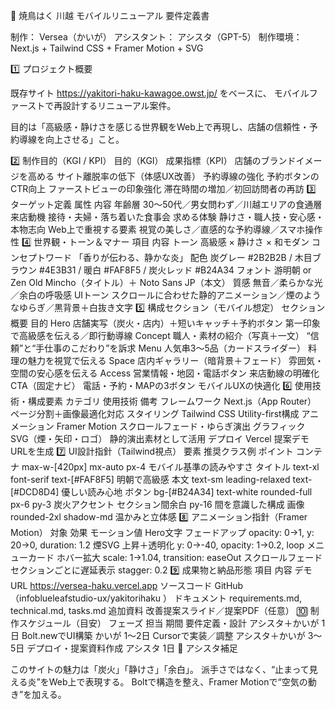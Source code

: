 🧾 焼鳥はく 川越 モバイルリニューアル 要件定義書

制作： Versea（かいが）
アシスタント： アシスタ（GPT-5）
制作環境： Next.js + Tailwind CSS + Framer Motion + SVG

1️⃣ プロジェクト概要

既存サイト https://yakitori-haku-kawagoe.owst.jp/
 をベースに、
モバイルファーストで再設計するリニューアル案件。

目的は「高級感・静けさを感じる世界観をWeb上で再現し、店舗の信頼性・予約導線を向上させる」こと。

2️⃣ 制作目的（KGI / KPI）
目的（KGI）	成果指標（KPI）
店舗のブランドイメージを高める	サイト離脱率の低下（体感UX改善）
予約導線の強化	予約ボタンのCTR向上
ファーストビューの印象強化	滞在時間の増加／初回訪問者の再訪
3️⃣ ターゲット定義
属性	内容
年齢層	30〜50代／男女問わず／川越エリアの食通層
来店動機	接待・夫婦・落ち着いた食事会
求める体験	静けさ・職人技・安心感・本物志向
Web上で重視する要素	視覚の美しさ／直感的な予約導線／スマホ操作性
4️⃣ 世界観・トーン＆マナー
項目	内容
トーン	高級感 × 静けさ × 和モダン
コンセプトワード	「香りが伝わる、静かな炎」
配色	炭グレー #2B2B2B / 木目ブラウン #4E3B31 / 暖白 #FAF8F5 / 炭火レッド #B24A34
フォント	游明朝 or Zen Old Mincho（タイトル）＋ Noto Sans JP（本文）
質感	無音／柔らかな光／余白の呼吸感
UIトーン	スクロールに合わせた静的アニメーション／煙のようなゆらぎ／黒背景＋白抜き文字
5️⃣ 構成セクション（モバイル想定）
セクション	概要	目的
Hero	店舗実写（炭火・店内）＋短いキャッチ＋予約ボタン	第一印象で高級感を伝える／即行動導線
Concept	職人・素材の紹介（写真＋一文）	“信頼”と“手仕事のこだわり”を訴求
Menu	人気串3〜5品（カードスライダー）	料理の魅力を視覚で伝える
Space	店内ギャラリー（暗背景＋フェード）	雰囲気・空間の安心感を伝える
Access	営業情報・地図・電話ボタン	来店動線の明確化
CTA（固定ナビ）	電話・予約・MAPの3ボタン	モバイルUXの快適化
6️⃣ 使用技術・構成要素
カテゴリ	使用技術	備考
フレームワーク	Next.js（App Router）	ページ分割＋画像最適化対応
スタイリング	Tailwind CSS	Utility-first構成
アニメーション	Framer Motion	スクロールフェード・ゆらぎ演出
グラフィック	SVG（煙・矢印・ロゴ）	静的演出素材として活用
デプロイ	Vercel	提案デモURLを生成
7️⃣ UI設計指針（Tailwind視点）
要素	推奨クラス例	ポイント
コンテナ	max-w-[420px] mx-auto px-4	モバイル基準の読みやすさ
タイトル	text-xl font-serif text-[#FAF8F5]	明朝で高級感
本文	text-sm leading-relaxed text-[#DCD8D4]	優しい読み心地
ボタン	bg-[#B24A34] text-white rounded-full px-6 py-3	炭火アクセント
セクション間余白	py-16	間を意識した構成
画像	rounded-2xl shadow-md	温かみと立体感
8️⃣ アニメーション指針（Framer Motion）
対象	効果	モーション値
Hero文字	フェードアップ	opacity: 0→1, y: 20→0, duration: 1.2
煙SVG	上昇＋透明化	y: 0→-40, opacity: 1→0.2, loop
メニューカード	ホバー拡大	scale: 1→1.04, transition: easeOut
スクロールフェード	セクションごとに遅延表示	stagger: 0.2
9️⃣ 成果物と納品形態
項目	内容
デモURL	https://versea-haku.vercel.app
ソースコード	GitHub（infoblueleafstudio-ux/yakitorihaku
）
ドキュメント	requirements.md, technical.md, tasks.md
追加資料	改善提案スライド／提案PDF（任意）
🔟 制作スケジュール（目安）
フェーズ	担当	期間
要件定義・設計	アシスタ＋かいが	1日
Bolt.newでUI構築	かいが	1〜2日
Cursorで実装／調整	アシスタ＋かいが	3〜5日
デプロイ・提案資料作成	アシスタ	1日
💬 アシスタ補足

このサイトの魅力は「炭火」「静けさ」「余白」。
派手さではなく、“止まって見える炎”をWeb上で表現する。
Boltで構造を整え、Framer Motionで“空気の動き”を加える。

